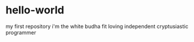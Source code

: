 # hello-world
my first repository
i'm the white budha fit loving independent cryptusiastic programmer
